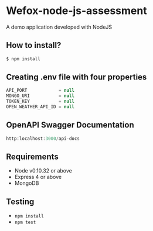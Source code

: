 # Wefox-node-js-assessment
A demo application developed with NodeJS

## How to install? 
```bash
$ npm install 
```

## Creating .env file with four properties 
```javascript
API_PORT            = null
MONGO_URI           = null
TOKEN_KEY           = null
OPEN_WEATHER_API_ID = null
```

## OpenAPI Swagger Documentation 
```javascript
http:localhost:3000/api-docs
```

## Requirements
* Node v0.10.32 or above
* Express 4 or above
* MongoDB

## Testing

* `npm install`
* `npm test`



